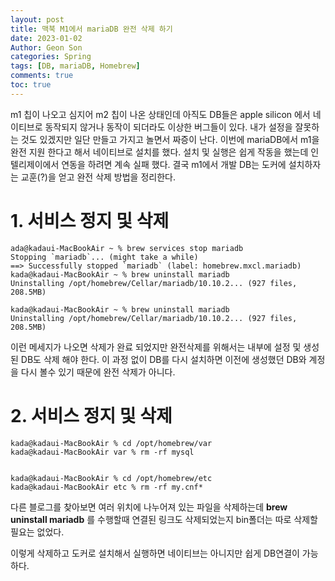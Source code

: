 ```yaml
---
layout: post
title: 맥북 M1에서 mariaDB 완전 삭제 하기
date: 2023-01-02
Author: Geon Son
categories: Spring
tags: [DB, mariaDB, Homebrew]
comments: true
toc: true
---
```


m1 칩이 나오고 심지어 m2 칩이 나온 상태인데 아직도 DB들은 apple silicon 에서 네이티브로 동작되지 않거나 동작이 되더라도 이상한 버그들이 있다.
내가 설정을 잘못하는 것도 있겠지만 일단 만들고 가지고 놀면서 짜증이 난다. 이번에 mariaDB에서 m1을 완전 지원 한다고 해서 네이티브로 설치를 했다.
설치 및 실행은 쉽게 작동을 했는데 인텔리제이에서 연동을 하려면 계속 실패 했다. 결국 m1에서 개발 DB는 도커에 설치하자는 교훈(?)을 얻고 완전 삭제 방법을 정리한다.


# 1. 서비스 정지 및 삭제

~~~
ada@kadaui-MacBookAir ~ % brew services stop mariadb
Stopping `mariadb`... (might take a while)
==> Successfully stopped `mariadb` (label: homebrew.mxcl.mariadb)
kada@kadaui-MacBookAir ~ % brew uninstall mariadb
Uninstalling /opt/homebrew/Cellar/mariadb/10.10.2... (927 files, 208.5MB)

kada@kadaui-MacBookAir ~ % brew uninstall mariadb
Uninstalling /opt/homebrew/Cellar/mariadb/10.10.2... (927 files, 208.5MB)
~~~

이런 메세지가 나오면 삭제가 완료 되었지만 완전삭제를 위해서는 내부에 설정 및 생성된 DB도 삭제 해야 한다.
이 과정 없이 DB를 다시 설치하면 이전에 생성했던 DB와 계정을 다시 볼수 있기 때문에 완전 삭제가 아니다.

# 2. 서비스 정지 및 삭제

~~~
kada@kadaui-MacBookAir % cd /opt/homebrew/var
kada@kadaui-MacBookAir var % rm -rf mysql


kada@kadaui-MacBookAir % cd /opt/homebrew/etc
kada@kadaui-MacBookAir etc % rm -rf my.cnf*
~~~

다른 블로그를 찾아보면 여러 위치에 나누어져 있는 파일을 삭제하는데 **brew uninstall mariadb** 를 수행할때
연결된 링크도 삭제되었는지 bin폴더는 따로 삭제할 필요는 없었다.

이렇게 삭제하고 도커로 설치해서 실행하면 네이티브는 아니지만 쉽게 DB연결이 가능하다.
